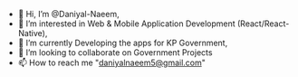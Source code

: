 - 👋 Hi, I’m @Daniyal-Naeem,
- 👀 I’m interested in Web & Mobile Application Development (React/React-Native),
- 🌱 I’m currently Developing the apps for KP Government,
- 💞️ I’m looking to collaborate on Government Projects
- 📫 How to reach me "daniyalnaeem5@gmail.com"

<!---
Daniyal-Naeem/Daniyal-Naeem is a ✨ special ✨ repository because its `README.md` (this file) appears on your GitHub profile.
You can click the Preview link to take a look at your changes.
--->
